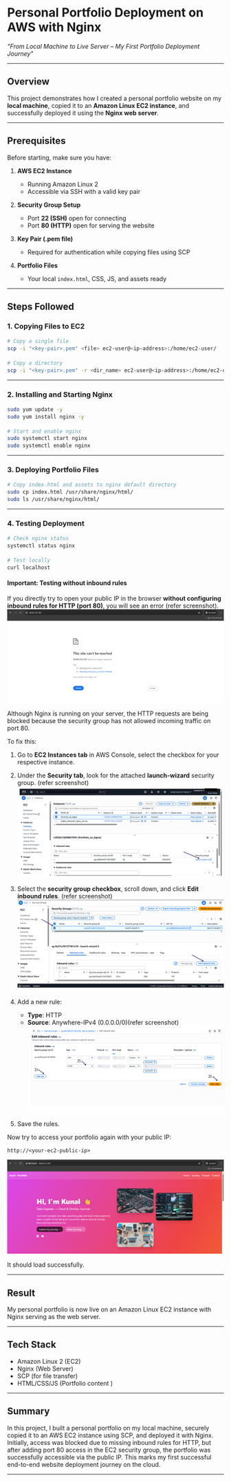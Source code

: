 # Personal Portfolio Deployment on AWS with Nginx

*"From Local Machine to Live Server – My First Portfolio Deployment Journey"*

---

## Overview

This project demonstrates how I created a personal portfolio website on my **local machine**, copied it to an **Amazon Linux EC2 instance**, and successfully deployed it using the **Nginx web server**.

---

## Prerequisites

Before starting, make sure you have:

1. **AWS EC2 Instance**

   * Running Amazon Linux 2
   * Accessible via SSH with a valid key pair

2. **Security Group Setup**

   * Port **22 (SSH)** open for connecting
   * Port **80 (HTTP)** open for serving the website

3. **Key Pair (.pem file)**

   * Required for authentication while copying files using SCP

4. **Portfolio Files**

   * Your local `index.html`, CSS, JS, and assets ready

---

## Steps Followed

### 1. Copying Files to EC2

```bash
# Copy a single file
scp -i "<key-pair>.pem" <file> ec2-user@<ip-address>:/home/ec2-user/

# Copy a directory
scp -i "<key-pair>.pem" -r <dir_name> ec2-user@<ip-address>:/home/ec2-user/
```

---

### 2. Installing and Starting Nginx

```bash
sudo yum update -y
sudo yum install nginx -y

# Start and enable nginx
sudo systemctl start nginx
sudo systemctl enable nginx
```

---

### 3. Deploying Portfolio Files

```bash
# Copy index.html and assets to nginx default directory
sudo cp index.html /usr/share/nginx/html/
sudo ls /usr/share/nginx/html/
```

---

### 4. Testing Deployment

```bash
# Check nginx status
systemctl status nginx

# Test locally
curl localhost
```

#### Important: Testing without inbound rules

If you directly try to open your public IP in the browser **without configuring inbound rules for HTTP (port 80)**, you will see an error (refer screenshot).
![alt text](image-2.png)

Although Nginx is running on your server, the HTTP requests are being blocked because the security group has not allowed incoming traffic on port 80.

To fix this:

1. Go to **EC2 Instances tab** in AWS Console, select the checkbox for your respective instance.
2. Under the **Security tab**, look for the attached **launch-wizard** security group. (refer screenshot)
![alt text](image-1.png)
3. Select the **security group checkbox**, scroll down, and click **Edit inbound rules**. (refer screenshot)
![alt text](image-3.png)
4. Add a new rule:

   * **Type**: HTTP
   * **Source**: Anywhere-IPv4 (0.0.0.0/0)(refer screenshot)
   ![alt text](image-4.png)  
5. Save the rules.

Now try to access your portfolio again with your public IP:

```
http://<your-ec2-public-ip>
```
![alt text](image-5.png)

It should load successfully.

---

## Result

My personal portfolio is now live on an Amazon Linux EC2 instance with Nginx serving as the web server.

---

## Tech Stack

* Amazon Linux 2 (EC2)
* Nginx (Web Server)
* SCP (for file transfer)
* HTML/CSS/JS (Portfolio content )

---

## Summary 

In this project, I built a personal portfolio on my local machine, securely copied it to an AWS EC2 instance using SCP, and deployed it with Nginx. Initially, access was blocked due to missing inbound rules for HTTP, but after adding port 80 access in the EC2 security group, the portfolio was successfully accessible via the public IP. This marks my first successful end-to-end website deployment journey on the cloud.

---

